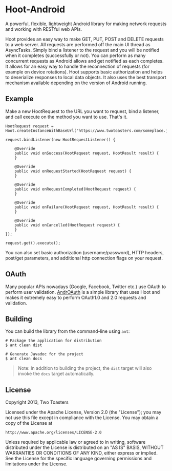 # Hoot-Android

A powerful, flexible, lightweight Android library for making network requests and working with RESTful web APIs.

Hoot provides an easy way to make GET, PUT, POST and DELETE requests to a web server. All requests are performed off the main UI thread as AsyncTasks. Simply bind a listener to 
the request and you will be notified when it completes (successfully or not). You can perform as many concurrent requests as Android allows and get notified as each completes. It 
allows for an easy way to handle the reconnection of requests (for example on device rotations). Hoot supports basic authorization and helps to deserialize responses
to local data objects. It also uses the best transport mechanism available depending on the version of Android running.

## Example

Make a new HootRequest to the URL you want to request, bind a listener, and call execute on the method you want to use. That's it.

    HootRequest request = Hoot.createInstanceWithBaseUrl("https://www.twotoasters.com/someplace.json").createRequest();
    	
    request.bindListener(new HootRequestListener() {
	
		@Override
		public void onSuccess(HootRequest request, HootResult result) {		
		}
	
		@Override
		public void onRequestStarted(HootRequest request) {
		}
	
		@Override
		public void onRequestCompleted(HootRequest request) {
		}
	
		@Override
		public void onFailure(HootRequest request, HootResult result) {
		}
	
		@Override
		public void onCancelled(HootRequest request) {
		}
    });
		
    request.get().execute();

You can also set basic authorization (username/password), HTTP headers, post/get parameters, and additional http connection flags on your request.

## OAuth
Many popular APIs nowadays (Google, Facebook, Twitter etc.) use OAuth to perform user validation. <a href="https://github.com/twotoasters/AndrOAuth">AndrOAuth</a> is a simple library
that uses Hoot and makes it extremely easy to perform OAuth1.0 and 2.0 requests and validation.

## Building

You can build the library from the command-line using `ant`:

    # Package the application for distribution
    $ ant clean dist

    # Generate Javadoc for the project
    $ ant clean docs

> Note: In addition to building the project, the `dist` target will
> also invoke the `docs` target automatically.

## License

Copyright 2013, Two Toasters

Licensed under the Apache License, Version 2.0 (the "License");
you may not use this file except in compliance with the License.
You may obtain a copy of the License at

	http://www.apache.org/licenses/LICENSE-2.0
	
Unless required by applicable law or agreed to in writing, software
distributed under the License is distributed on an "AS IS" BASIS,
WITHOUT WARRANTIES OR CONDITIONS OF ANY KIND, either express or implied.
See the License for the specific language governing permissions and
limitations under the License.

